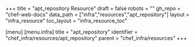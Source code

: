 +++
title = "apt_repository Resource"
draft = false
robots = ""
gh_repo = "chef-web-docs"
data_path = ["infra","resources","apt_repository"]
layout = "infra_resource"
toc_layout = "infra_resource_toc"

[menu]
  [menu.infra]
    title = "apt_repository"
    identifier = "chef_infra/resources/apt_repository"
    parent = "chef_infra/resources"
+++

<!-- The contents of this page are automatically generated from the apt_repository.yaml file in the data directory. -->
<!-- To suggest a change, edit the https://github.com/chef/chef/blob/master/lib/chef/resource/apt_repository.rb file
      and submit a pull request to the https://github.com/chef/chef repository. -->
